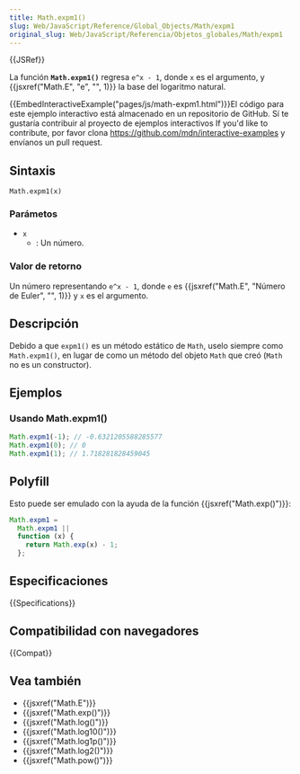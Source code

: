 ```yaml
---
title: Math.expm1()
slug: Web/JavaScript/Reference/Global_Objects/Math/expm1
original_slug: Web/JavaScript/Referencia/Objetos_globales/Math/expm1
---
```


{{JSRef}}

La función **`Math.expm1()`** regresa `e^x - 1`, donde `x` es el argumento, y {{jsxref("Math.E", "e", "", 1)}} la base del logaritmo natural.

{{EmbedInteractiveExample("pages/js/math-expm1.html")}}El código para este ejemplo interactivo está almacenado en un repositorio de GitHub. Sí te gustaría contribuir al proyecto de ejemplos interactivos If you'd like to contribute, por favor clona <https://github.com/mdn/interactive-examples> y envíanos un pull request.

## Sintaxis

```
Math.expm1(x)
```

### Parámetos

- `x`
  - : Un número.

### Valor de retorno

Un número representando `e^x - 1`, donde `e` es {{jsxref("Math.E", "Número de Euler", "", 1)}} y `x` es el argumento.

## Descripción

Debido a que `expm1()` es un método estático de `Math`, uselo siempre como `Math.expm1()`, en lugar de como un método del objeto `Math` que creó (`Math` no es un constructor).

## Ejemplos

### Usando Math.expm1()

```js
Math.expm1(-1); // -0.6321205588285577
Math.expm1(0); // 0
Math.expm1(1); // 1.718281828459045
```

## Polyfill

Esto puede ser emulado con la ayuda de la función {{jsxref("Math.exp()")}}:

```js
Math.expm1 =
  Math.expm1 ||
  function (x) {
    return Math.exp(x) - 1;
  };
```

## Especificaciones

{{Specifications}}

## Compatibilidad con navegadores

{{Compat}}

## Vea también

- {{jsxref("Math.E")}}
- {{jsxref("Math.exp()")}}
- {{jsxref("Math.log()")}}
- {{jsxref("Math.log10()")}}
- {{jsxref("Math.log1p()")}}
- {{jsxref("Math.log2()")}}
- {{jsxref("Math.pow()")}}
